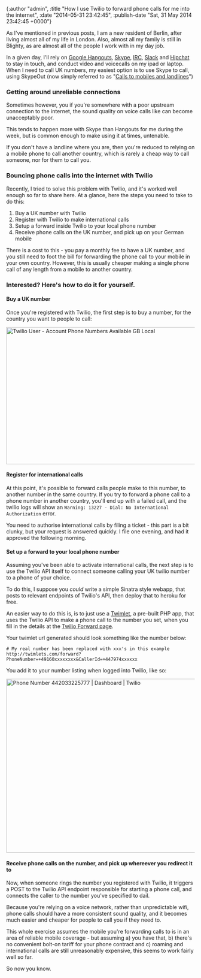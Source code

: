 

{:author "admin", :title "How I use Twilio to forward phone calls for me into the internet", :date "2014-05-31 23:42:45", :publish-date "Sat, 31 May 2014 23:42:45 +0000"}



<!-- content below -->

As I've mentioned in previous posts, I am a new resident of Berlin, after living almost all of my life in London. Also, almost all my family is still in Blighty, as are almost all of the people I work with in my day job.

In a given day, I'll rely on [Google Hangouts](http://www.google.com/hangouts/), [Skype](skype.com), [IRC](irccloud.com), [Slack](https://slack.com/) and [Hipchat](http://hipchat.com/) to stay in touch, and conduct video and voicecalls on my ipad or laptop. When I need to call UK numbers, my easiest option is to use Skype to call, using SkypeOut (now simply referred to as "[Calls to mobiles and landlines](http://www.skype.com/en/features/call-phones-and-mobiles/)")

### Getting around unreliable connections

Sometimes however, you if you're somewhere with a poor upstream connection to the internet, the sound quality on voice calls like can become unacceptably poor.

This tends to happen more with Skype than Hangouts for me during the week, but is common enough to make using it at times, untenable.

If you don't have a landline where you are, then you're reduced to relying on a mobile phone to call another country, which is rarely a cheap way to call someone, nor for them to call you.

### Bouncing phone calls into the internet with Twilio

Recently, I tried to solve this problem with Twilio, and it's worked well enough so far to share here. At a glance, here the steps you need to take to do this:

1. Buy a UK number with Twilio
1. Register with Twilio to make international calls
1. Setup a forward inside Twilio to your local phone number
1. Receive phone calls on the UK number, and pick up on your German mobile

There is a cost to this - you pay a monthly fee to have a UK number, and you still need to foot the bill for forwarding the phone call to your mobile in your own country. However, this is usually cheaper making a single phone call of any length from a mobile to another country.

### Interested? Here's how to do it for yourself.

#### Buy a UK number

Once you're registered with Twilio, the first step is to buy a number, for the country you want to people to call:

<a href="http://chrisadams.me.uk/wordpress/wp-content/uploads/2014/05/Twilio-User-Account-Phone-Numbers-Available-GB-Local.png"><img src="http://chrisadams.me.uk/wordpress/wp-content/uploads/2014/05/Twilio-User-Account-Phone-Numbers-Available-GB-Local-1024x621.png" alt="Twilio User - Account Phone Numbers Available GB Local" width="604" height="366" class="alignnone size-large wp-image-977" /></a>

#### Register for international calls

At this point, it's possible to forward calls people make to this number, to another number in the same country. If you try to forward a phone call to a phone number in another country, you'll end up with a failed call, and the twilio logs will show an `Warning: 13227 - Dial: No International Authorization` error.

You need to authorise international calls by filing a ticket - this part is a bit clunky, but your request is answered quickly. I file one evening, and had it approved the following morning.

#### Set up a forward to your local phone number

Assuming you've been able to activate international calls, the next step is to use the Twilio API itself to connect someone calling your UK twilio number to a phone of your choice.

To do this, I suppose you *could* write a simple Sinatra style webapp, that posts to relevant endpoints of Twilio's API, then deploy that to heroku for free.

An easier way to do this is, is to just use a [Twimlet](https://www.twilio.com/labs/twimlets), a pre-built PHP app, that uses the Twilio API to make a phone call to the number you set, when you fill in the details at the [Twilio Forward page](https://www.twilio.com/labs/twimlets/forward).

Your twimlet url generated should look something like the number below:

    # My real number has been replaced with xxx's in this example
    http://twimlets.com/forward?PhoneNumber=+49160xxxxxxxx&CallerId=+447974xxxxxx

You add it to your number listing when logged into Twilio, like so:

<a href="http://chrisadams.me.uk/wordpress/wp-content/uploads/2014/05/Phone-Number-442033225777-Dashboard-Twilio.png"><img src="http://chrisadams.me.uk/wordpress/wp-content/uploads/2014/05/Phone-Number-442033225777-Dashboard-Twilio-1024x788.png" alt="Phone Number 442033225777 | Dashboard | Twilio" width="604" height="464" class="alignnone size-large wp-image-978" /></a>


#### Receive phone calls on the number, and pick up whereever you redirect it to

Now, when someone rings the number you registered with Twilio, it triggers a POST to the Twilio API endpoint responsible for starting a phone call, and connects the caller to the number you've specified to dail.

Because you're relying on a voice network, rather than unpredictable wifi, phone calls should have a more consistent sound quality, and it becomes much easier and cheaper for people to call you if they need to.

This whole exercise assumes the mobile you're forwarding calls to is in an area of reliable mobile coverage - but assuming a) you have that, b) there's no convenient bolt-on tariff for your phone contract and c) roaming and international calls are still unreasonably expensive, this seems to work fairly well so far.

So now you know.



